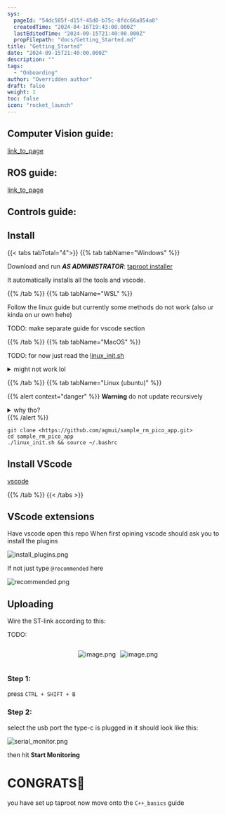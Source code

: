 ```yaml
---
sys:
  pageId: "54dc585f-d15f-45d0-b75c-8fdc66a854a8"
  createdTime: "2024-04-16T19:43:00.000Z"
  lastEditedTime: "2024-09-15T21:40:00.000Z"
  propFilepath: "docs/Getting_Started.md"
title: "Getting_Started"
date: "2024-09-15T21:40:00.000Z"
description: ""
tags:
  - "Onboarding"
author: "Overridden author"
draft: false
weight: 1
toc: false
icon: "rocket_launch"
---
```


## Computer Vision guide:

[link_to_page](86d45bc0-388b-4d26-8848-44f255f73d0e)

## ROS guide:

[link_to_page](3c76c1de-ec8f-46d6-8b0a-294005edc2d5)

## Controls guide:

## Install

{{< tabs tabTotal="4">}}
{{% tab tabName="Windows" %}}

Download and run _**AS ADMINISTRATOR**_: [taproot installer](https://github.com/Thornbots/TeachingFreshies/releases/tag/1.0)

It automatically installs all the tools and vscode.

{{% /tab %}}
{{% tab tabName="WSL" %}}

Follow the linux guide but currently some methods do not work (also ur kinda on ur own hehe)

TODO: make separate guide for vscode section

{{% /tab %}}
{{% tab tabName="MacOS" %}}

TODO: for now just read the [linux_init.sh](https://github.com/agmui/sample_rm_pico_app/blob/main/linux_init.sh)

<details>
<summary>might not work lol</summary>

`brew install libusb pkg-config`

Next install: [vscode](https://code.visualstudio.com/Download)

</details>

{{% /tab %}}
{{% tab tabName="Linux (ubuntu)" %}}

{{% alert context="danger" %}}
**Warning** do not update recursively
<details>
<summary>why tho?</summary>
There are some submodules that may go on for a while (like tinyusb) and I highly
recommend you don't need to get them.
If you want to see what submodules I update just look in `linux_init.sh`
</details>
{{% /alert %}}

```shell
git clone <https://github.com/agmui/sample_rm_pico_app.git>
cd sample_rm_pico_app
./linux_init.sh && source ~/.bashrc
```

## Install VScode

[vscode](https://code.visualstudio.com/Download)

{{% /tab %}}
{{< /tabs >}}

## VScode extensions

Have vscode open this repo
When first opining vscode should ask you to install the plugins

![install_plugins.png](https://prod-files-secure.s3.us-west-2.amazonaws.com/d518164a-d88e-44d1-a4ee-3adb3bd8bce0/89bd30f0-1825-4e77-867b-0a41ce370880/install_plugins.png?X-Amz-Algorithm=AWS4-HMAC-SHA256&X-Amz-Content-Sha256=UNSIGNED-PAYLOAD&X-Amz-Credential=ASIAZI2LB4665FIASFJX%2F20250424%2Fus-west-2%2Fs3%2Faws4_request&X-Amz-Date=20250424T070921Z&X-Amz-Expires=3600&X-Amz-Security-Token=IQoJb3JpZ2luX2VjEHcaCXVzLXdlc3QtMiJHMEUCIQDY32Y28SMeAja2413tHHabTxtFo5OjXXsSJW75Vr5jYAIgQaKne4NRoQG5rPDHM3q%2FHbiGls%2FoEYNcEo10GA96ZrYq%2FwMIEBAAGgw2Mzc0MjMxODM4MDUiDNoY%2FCehCpZaytjp9CrcA24Mp0rEvXMx4qTyzCo1D5KAOj%2FJD7IaA6yaTWRdMZWzHwtt2NE9ppngKSQ3wMfHeVAkjiEhjoLkDd9dMRVfjSMUIUv2SSzKGHRZFhLvBLb%2BYdMnjEODj4lvwh8d8rvYkB2MVX%2BxwUVzev25H8LLC5NIM%2Fd65S1j0yB%2F8cSrYw8F3%2B0DOc7h%2BOO8xxP4zt%2BNpGayhO3hKmqNUCs29dLDAfZ3R%2Fq1a%2F9xtrTexGMzwLOSem2N4LoitOatTnj1nYv2tUg12u1%2BjCfANoednZ8DzuSQ9Ty8QdTch7TRNpw6M8SM3Pd4E1WiJmn7w64jb67pcz7Euus9X2jkznE6rdhmOxtNNkPlGYCf1x0tQtnMcYT2U6Uo3yWyi7Uw7%2Bv9QH3ppAGXiIto3bHqA0Z7fGShGYZZgCLwlXF079jujbVRRQnz55sXn9KrnbIS7h96TIXSQShlHz4KKjJbCgWFMzE5I23bKcT1KiFJFA8fVGobaEikEtRk%2BAttXl3o4eVLBLgRYVhn2DD7SuiBqWa3tpAXAPaCTrYumjnG9%2BK2WiOJKy1x68vRaTsWEGNlURw%2F1%2FCOKM286LwtViKcEu6CyFyBu5U7gzwcpMTGSJZUY9bgLzVvru4oeMRdq26fOP2nMPK0p8AGOqUBkeX5jnjBXuoFWgM7dDfRKI81D37JTb2yuiqNhIOnt4qkkDQGDW9vC3%2BYblXqe0kX0x66VkqFFOhIZZLDyCJfs2Rra%2BDxsCPqKZvqiVQsmFpWUcgaZiBE2R%2BQgWHlZQliagABfsqXFrmUDnSQouhrSh%2BKq%2FhhhWn7QGTHntWCY%2FpVEPbWfFMTw6TYtdRv7iU1AU177t6ReLojtU1bg24uwQMHc2%2FC&X-Amz-Signature=6c40efe8555ce059a13ec56f16809a0af7635299a160845fc036233a9ed3dcd7&X-Amz-SignedHeaders=host&x-id=GetObject)

If not just type `@recommended` here  

![recommended.png](https://prod-files-secure.s3.us-west-2.amazonaws.com/d518164a-d88e-44d1-a4ee-3adb3bd8bce0/61e661e9-5d85-4dfc-be0d-8d2097a5e793/recommended.png?X-Amz-Algorithm=AWS4-HMAC-SHA256&X-Amz-Content-Sha256=UNSIGNED-PAYLOAD&X-Amz-Credential=ASIAZI2LB4665FIASFJX%2F20250424%2Fus-west-2%2Fs3%2Faws4_request&X-Amz-Date=20250424T070921Z&X-Amz-Expires=3600&X-Amz-Security-Token=IQoJb3JpZ2luX2VjEHcaCXVzLXdlc3QtMiJHMEUCIQDY32Y28SMeAja2413tHHabTxtFo5OjXXsSJW75Vr5jYAIgQaKne4NRoQG5rPDHM3q%2FHbiGls%2FoEYNcEo10GA96ZrYq%2FwMIEBAAGgw2Mzc0MjMxODM4MDUiDNoY%2FCehCpZaytjp9CrcA24Mp0rEvXMx4qTyzCo1D5KAOj%2FJD7IaA6yaTWRdMZWzHwtt2NE9ppngKSQ3wMfHeVAkjiEhjoLkDd9dMRVfjSMUIUv2SSzKGHRZFhLvBLb%2BYdMnjEODj4lvwh8d8rvYkB2MVX%2BxwUVzev25H8LLC5NIM%2Fd65S1j0yB%2F8cSrYw8F3%2B0DOc7h%2BOO8xxP4zt%2BNpGayhO3hKmqNUCs29dLDAfZ3R%2Fq1a%2F9xtrTexGMzwLOSem2N4LoitOatTnj1nYv2tUg12u1%2BjCfANoednZ8DzuSQ9Ty8QdTch7TRNpw6M8SM3Pd4E1WiJmn7w64jb67pcz7Euus9X2jkznE6rdhmOxtNNkPlGYCf1x0tQtnMcYT2U6Uo3yWyi7Uw7%2Bv9QH3ppAGXiIto3bHqA0Z7fGShGYZZgCLwlXF079jujbVRRQnz55sXn9KrnbIS7h96TIXSQShlHz4KKjJbCgWFMzE5I23bKcT1KiFJFA8fVGobaEikEtRk%2BAttXl3o4eVLBLgRYVhn2DD7SuiBqWa3tpAXAPaCTrYumjnG9%2BK2WiOJKy1x68vRaTsWEGNlURw%2F1%2FCOKM286LwtViKcEu6CyFyBu5U7gzwcpMTGSJZUY9bgLzVvru4oeMRdq26fOP2nMPK0p8AGOqUBkeX5jnjBXuoFWgM7dDfRKI81D37JTb2yuiqNhIOnt4qkkDQGDW9vC3%2BYblXqe0kX0x66VkqFFOhIZZLDyCJfs2Rra%2BDxsCPqKZvqiVQsmFpWUcgaZiBE2R%2BQgWHlZQliagABfsqXFrmUDnSQouhrSh%2BKq%2FhhhWn7QGTHntWCY%2FpVEPbWfFMTw6TYtdRv7iU1AU177t6ReLojtU1bg24uwQMHc2%2FC&X-Amz-Signature=59b6d2dfabb11c3ec937fa514ad7791ada107f636207510f7904b7b2906ac523&X-Amz-SignedHeaders=host&x-id=GetObject)

## Uploading

Wire the ST-link according to this:

TODO:

<div style="display: flex;flex-direction: row; column-gap:10px; max-width: 630px;justify-content: center;">
<div>

![image.png](https://prod-files-secure.s3.us-west-2.amazonaws.com/d518164a-d88e-44d1-a4ee-3adb3bd8bce0/210ecb78-1116-4d7b-b9b7-2292f66fa2c2/image.png?X-Amz-Algorithm=AWS4-HMAC-SHA256&X-Amz-Content-Sha256=UNSIGNED-PAYLOAD&X-Amz-Credential=ASIAZI2LB466W5HD6Q4P%2F20250424%2Fus-west-2%2Fs3%2Faws4_request&X-Amz-Date=20250424T070923Z&X-Amz-Expires=3600&X-Amz-Security-Token=IQoJb3JpZ2luX2VjEHcaCXVzLXdlc3QtMiJIMEYCIQCYpulYm%2BBknntZXDMDGm3xTXrvlOuB5ZR%2F5BxEXN8rwAIhALqXIwVmFxRH13F049le1kCPcBWg34KXeIc0ClddPr%2FEKv8DCBAQABoMNjM3NDIzMTgzODA1IgwyYk62UUyAy2OIyjoq3ANEH9FuGlogi6PW%2F%2BEWpXeFrdueuPw4zNSP5fy0fV7xAzH1YNx1GX7KQiKc4nUxLqhRFJ%2BuyAkUbUJhH%2BGpe1yv6Jl4vFvcMQZSrC6XjZjcYT68iwMSD72lUmmhC8t27pyQFRuDUSKyBtT4I23nrgMRi1Ve1FT%2FcSJGqbflw4LDhnsDnGGop4avIu6bKUx5VSzpByWbhoR74QhL0niW65q2eU6L0pu5S0sPB7vFOoCA2bMFGaNlYdO4wiKYLtr8dPJtttZf3kSYgXhkaBw%2FeGw0Dgc2WlaLWcL7dzQsbB8yOWFOhSPzFVKa003mpvXR7TF6TnMQpLbxs5YUMvqK3rwE2mDWnKgg5EZp7g81rSNwjKa6C%2FSZLEAEw%2FGrldxZeniNbQ2EioMtEUIPXtFjTEVScxvLQ%2FaNnJYEncyY88rpsmOXVBK6pt3AH4VNKqU9ONIWvpDd9XfMzE%2FHAnxkEJ%2FHsA6RTEkSpQ1G6MfkU68cUsQs4p1LSjCaAO989KzDPO3zetCu%2Ba1sty7xVJyHgHfa%2B0iBFnD49T6WQDpnGJW6Xssy2RZ2mKG8hMTWFC6PAthna44EkvrUtkCHv1Svs44wobX%2B7%2BKP2A3ELocL9qCVhG%2B3dDRi8SfNphUhzTCPtafABjqkAXz7wzWdzjblr%2FW1b6L1fIHzlWaVwLttW12zw8hw10uYNBCP%2FEJDNVj79tathJtASqMSpQvADHfl7Ds3QQ4C13g5mHEs4f5W1Cnv3H38agP6alXEn4twpjN6I4EktxE9GqU709nKnKs4RZMqAkCelFEYPfNCqotyx6NFtZfvcV8pvi4U%2Fp%2BAzo%2BVMqO5pQiGrtVs%2Bcnb7ZVsJOetsFBrLrtbAJtH&X-Amz-Signature=b805b0c3c32791a74af6a47cea358a14f6275566458987a9596c78fc3f1aa352&X-Amz-SignedHeaders=host&x-id=GetObject)

</div>
<div>

![image.png](https://prod-files-secure.s3.us-west-2.amazonaws.com/d518164a-d88e-44d1-a4ee-3adb3bd8bce0/33a0fd0f-8ca6-4a86-8e09-26e95ded1fff/image.png?X-Amz-Algorithm=AWS4-HMAC-SHA256&X-Amz-Content-Sha256=UNSIGNED-PAYLOAD&X-Amz-Credential=ASIAZI2LB466WTE54J3Z%2F20250424%2Fus-west-2%2Fs3%2Faws4_request&X-Amz-Date=20250424T070923Z&X-Amz-Expires=3600&X-Amz-Security-Token=IQoJb3JpZ2luX2VjEHcaCXVzLXdlc3QtMiJHMEUCID5YA9xUi4U61MD9aiklefD1nfTv54L7iDIsbpzdOwJoAiEA9sRU9t7xd6OKU%2BF5WjrM2ZHCOS6Rbbx4i7HGwUsNPBkq%2FwMIEBAAGgw2Mzc0MjMxODM4MDUiDMqfH7EQC3pLYAPbcyrcA7M%2FN3MYZdFqGjX9Ms%2FmkrP8BNOUzWImah4zp5VOFlO41dH6h4%2BL0JwvHgGgVu5QlwLfTK4bAdzOEPDCu952loN7rGC%2FyimmfRddFgO%2F6RAV8JV9DY80aT4PR5Rs0xdDRCZjTXjT7A00Zg3l9yGEu5pHMt3ahey2UvOCisPWAqzNrvG7WeFcsIthadXI9RGvzxA6rhmav0H1x4qgm4O%2BX6JJrm1CT5iVJdsUBEkDZs9l66Qh%2BXpuIlEwUMCRCYTwVuo6f7odKZXs62SlNe8NDAWYlC3whEnjVZfqtb1Y1CMpKBK7w5zhjZWbkn5d%2FXfO8OEBU1DpbZRQsIHP2WSprUjCe0ff81rGSVsfdfQI8FjCbeeS8ziqQv4z%2BCrYbe1i5vTq1rfCy4NN8hDQd%2BZVdl%2FARCoXdaKJoWemrwYWcjYslYZF9VzWDvXXGw6ndKXp%2BIPRuu5zZtXYB%2BOnxi8YOFntR9R9hXXldT6gAx1kzcWANuMUQYvlHuf39rvuOtqChj5kVKL5qTbqNq7CqSU1cdm%2BIaju%2FM4SIoaAv60q8d5apXyXg4cRHib9ZdF22voZ8Uod%2FtbDKWTwUTeK8IHrkVyXUrZCSbjbNnyPAEma4%2Fx%2B2xtYIfGNNKLNZIMLMNi0p8AGOqUBJXC3pZxXIbECZx23bE%2BoMbX9rhLKZ92azG%2FVVVOulD%2F5gx%2Fm0YZUDjbBGdXesG9MnlHiTm9YKOV0aYlFLArMPWsB%2B3mv89kWL2ignQCiGN3RkA%2F6xukivoM3aOm7tpKHhMcI5tHwFyleqKFyFh8UxsAiBGBT8JJp9Ic113p2j4eoeOqKkPVlprcnGpG0yLZ%2BJW9YDzbcjBaAuBsR8jQbvFzbPUBU&X-Amz-Signature=51c0251442f68134cdd54939f911269cf8be028eb8fa583011ba8e33e903a699&X-Amz-SignedHeaders=host&x-id=GetObject)

</div>
</div>

### Step 1:

press `CTRL + SHIFT + B`

### Step 2:

select the usb port the type-c is plugged in it should look like this:

![serial_monitor.png](https://prod-files-secure.s3.us-west-2.amazonaws.com/d518164a-d88e-44d1-a4ee-3adb3bd8bce0/f03f4774-05d4-4393-b6a0-d5efb6d315ab/serial_monitor.png?X-Amz-Algorithm=AWS4-HMAC-SHA256&X-Amz-Content-Sha256=UNSIGNED-PAYLOAD&X-Amz-Credential=ASIAZI2LB4665FIASFJX%2F20250424%2Fus-west-2%2Fs3%2Faws4_request&X-Amz-Date=20250424T070921Z&X-Amz-Expires=3600&X-Amz-Security-Token=IQoJb3JpZ2luX2VjEHcaCXVzLXdlc3QtMiJHMEUCIQDY32Y28SMeAja2413tHHabTxtFo5OjXXsSJW75Vr5jYAIgQaKne4NRoQG5rPDHM3q%2FHbiGls%2FoEYNcEo10GA96ZrYq%2FwMIEBAAGgw2Mzc0MjMxODM4MDUiDNoY%2FCehCpZaytjp9CrcA24Mp0rEvXMx4qTyzCo1D5KAOj%2FJD7IaA6yaTWRdMZWzHwtt2NE9ppngKSQ3wMfHeVAkjiEhjoLkDd9dMRVfjSMUIUv2SSzKGHRZFhLvBLb%2BYdMnjEODj4lvwh8d8rvYkB2MVX%2BxwUVzev25H8LLC5NIM%2Fd65S1j0yB%2F8cSrYw8F3%2B0DOc7h%2BOO8xxP4zt%2BNpGayhO3hKmqNUCs29dLDAfZ3R%2Fq1a%2F9xtrTexGMzwLOSem2N4LoitOatTnj1nYv2tUg12u1%2BjCfANoednZ8DzuSQ9Ty8QdTch7TRNpw6M8SM3Pd4E1WiJmn7w64jb67pcz7Euus9X2jkznE6rdhmOxtNNkPlGYCf1x0tQtnMcYT2U6Uo3yWyi7Uw7%2Bv9QH3ppAGXiIto3bHqA0Z7fGShGYZZgCLwlXF079jujbVRRQnz55sXn9KrnbIS7h96TIXSQShlHz4KKjJbCgWFMzE5I23bKcT1KiFJFA8fVGobaEikEtRk%2BAttXl3o4eVLBLgRYVhn2DD7SuiBqWa3tpAXAPaCTrYumjnG9%2BK2WiOJKy1x68vRaTsWEGNlURw%2F1%2FCOKM286LwtViKcEu6CyFyBu5U7gzwcpMTGSJZUY9bgLzVvru4oeMRdq26fOP2nMPK0p8AGOqUBkeX5jnjBXuoFWgM7dDfRKI81D37JTb2yuiqNhIOnt4qkkDQGDW9vC3%2BYblXqe0kX0x66VkqFFOhIZZLDyCJfs2Rra%2BDxsCPqKZvqiVQsmFpWUcgaZiBE2R%2BQgWHlZQliagABfsqXFrmUDnSQouhrSh%2BKq%2FhhhWn7QGTHntWCY%2FpVEPbWfFMTw6TYtdRv7iU1AU177t6ReLojtU1bg24uwQMHc2%2FC&X-Amz-Signature=a6aaa43b921c686e3ee321b216fde351cf15b0ee67f23db59640e5df678127d6&X-Amz-SignedHeaders=host&x-id=GetObject)

then hit **Start Monitoring**

# CONGRATS🎉

you have set up taproot now move onto the `C++_basics` guide

